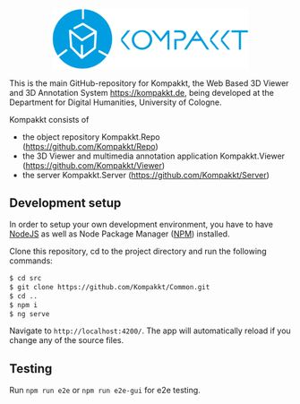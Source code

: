 <p align="center">
    <img src="https://github.com/DH-Cologne/Kompakkt.Repo/raw/master/src/assets/kompakkt-logo.png" alt="Kompakkt Logo" width="350">
</p>

This is the main GitHub-repository for Kompakkt, the Web Based 3D Viewer and 3D Annotation System https://kompakkt.de, being developed at the Department for Digital Humanities, University of Cologne. 

Kompakkt consists of
- the object repository Kompakkt.Repo (https://github.com/Kompakkt/Repo)
- the 3D Viewer and multimedia annotation application Kompakkt.Viewer (https://github.com/Kompakkt/Viewer)
- the server Kompakkt.Server (https://github.com/Kompakkt/Server)

## Development setup

In order to setup your own development environment, you have to have [NodeJS](https://nodejs.org/en/) as well as Node Package Manager ([NPM](https://www.npmjs.com/)) installed.

Clone this repository, cd to the project directory and run the following commands:

```
$ cd src
$ git clone https://github.com/Kompakkt/Common.git
$ cd ..
$ npm i
$ ng serve
```

Navigate to `http://localhost:4200/`. The app will automatically reload if you change any of the source files.

## Testing

Run ```npm run e2e``` or ```npm run e2e-gui``` for e2e testing.  
